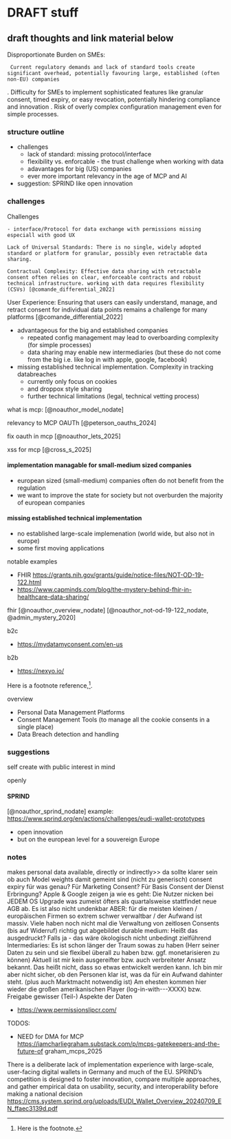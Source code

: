 # DRAFT stuff
## draft thoughts and link material below

 Disproportionate Burden on SMEs:

     Current regulatory demands and lack of standard tools create significant overhead, potentially favouring large, established (often non-EU) companies 

.
 Difficulty for SMEs to implement sophisticated features like granular consent, timed expiry, or easy revocation, potentially hindering compliance and innovation 
.
 Risk of overly complex configuration management even for simple processes.

### structure outline

- challenges
  - lack of standard: missing protocol/interface
  - flexibility vs. enforcable - the trust challenge when working with data
  - adavantages for big (US) companies
  - ever more important relevancy in the age of MCP and AI
- suggestion: SPRIND like open innovation

### challenges

Challenges

    - interface/Protocol for data exchange with permissions missing especiall with good UX

    Lack of Universal Standards: There is no single, widely adopted standard or platform for granular, possibly even retractable data sharing.

    Contractual Complexity: Effective data sharing with retractable consent often relies on clear, enforceable contracts and robust technical infrastructure. working with data requires flexibility (CSVs) [@comande_differential_2022]

User Experience: Ensuring that users can easily understand, manage, and retract consent for individual data points remains a challenge for many platforms 
[@comande_differential_2022]

- advantageous for the big and established companies
  - repeated config management may lead to overboarding complexity (for simple processes)
  - data sharing may enable new intermediaries (but these do not come from the big i.e. like log in with apple, google, facebook)
- missing established technical implementation. Complexity in tracking databreaches
    - currently only focus on cookies
    - and droppox style sharing
    - further technical limitations (legal, technical vetting process)

what is mcp: [@noauthor_model_nodate]

relevancy to  MCP OAUTh [@peterson_oauths_2024]

fix oauth in mcp [@noauthor_lets_2025]

xss for mcp [@cross_s_2025]

#### implementation managable for small-medium sized companies

- european sized (small-medium) companies often do not benefit from the regulation
- we want to improve the state for society but not overburden the majority of european companies

#### missing established technical implementation

- no established large-scale implemenation (world wide, but also not in europe)
- some first moving applications

notable examples
- FHIR https://grants.nih.gov/grants/guide/notice-files/NOT-OD-19-122.html
- https://www.capminds.com/blog/the-mystery-behind-fhir-in-healthcare-data-sharing/

fhir [@noauthor_overview_nodate] [@noauthor_not-od-19-122_nodate, @admin_mystery_2020]

b2c

- https://mydatamyconsent.com/en-us

b2b

- https://nexyo.io/

Here is a footnote reference,[^1].

[^1]: Here is the footnote.

overview

- Personal Data Management Platforms
- Consent Management Tools (to manage all the cookie consents in a single place)
- Data Breach detection and handling

### suggestions

self create with public interest in mind

openly

#### SPRIND

[@noauthor_sprind_nodate]
example: https://www.sprind.org/en/actions/challenges/eudi-wallet-prototypes

- open innovation
- but on the european level for a souvereign Europe

### notes


makes personal data available, directly or indirectly>> da sollte klarer sein ob auch Model weights damit gemeint sind (nicht zu generisch)
    consent expiry für was genau? Für Marketing Consent? Für Basis Consent der Dienst Erbringung?
        Apple & Google zeigen ja wie es geht: Die Nutzer nicken bei JEDEM OS Upgrade was zumeist öfters als quartalsweise stattfindet neue AGB ab. Es ist also nicht undenkbar
        ABER: für die meisten kleinen / europäischen Firmen so extrem schwer verwaltbar / der Aufwand ist massiv. Viele haben noch nicht mal die Verwaltung von zeitlosen Consents (bis auf Widerruf) richtig gut abgebildet
    durable medium: Heißt das ausgedruckt? Falls ja - das wäre ökologisch nicht unbedingt zielführend
    Intermediaries: Es ist schon länger der Traum sowas zu haben (Herr seiner Daten zu sein und sie flexibel überall zu haben bzw. ggf. monetarisieren zu können)
        Aktuell ist mir kein ausgereifter bzw. auch verbreiteter Ansatz bekannt. Das heißt nicht, dass so etwas entwickelt werden kann. Ich bin mir aber nicht sicher, ob den Personen klar ist, was da für ein Aufwand dahinter steht. (plus auch Marktmacht notwendig ist)
        Am ehesten kommen hier wieder die großen amerikanischen Player (log-in-with---XXXX) bzw. Freigabe gewisser (Teil-) Aspekte der Daten

- https://www.permissionslipcr.com/


TODOS:

- NEED for DMA for MCP https://iamcharliegraham.substack.com/p/mcps-gatekeepers-and-the-future-of graham_mcps_2025

There is a deliberate lack of implementation experience with large-scale, user-facing digital wallets in Germany and much of the EU. SPRIND’s competition is designed to foster innovation, compare multiple approaches, and gather empirical data on usability, security, and interoperability before making a national decision
https://cms.system.sprind.org/uploads/EUDI_Wallet_Overview_20240709_EN_ffaec3139d.pdf